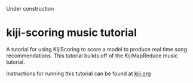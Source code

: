 Under construction

kiji-scoring music tutorial
===========================

A tutorial for using KijiScoring to score a model to produce real time song
recommendations. This tutorial builds off of the KijiMapReduce music tutorial.

Instructions for running this tutorial can be found at
[kiji.org](http://docs.kiji.org/tutorials.html)
